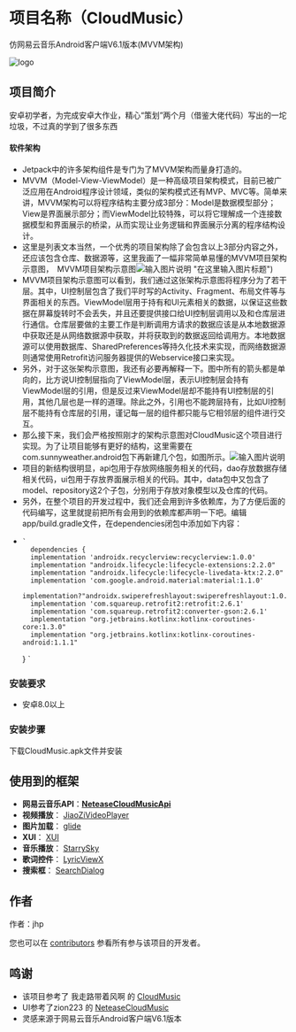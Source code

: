 # 项目名称（CloudMusic）

仿网易云音乐Android客户端V6.1版本(MVVM架构)


![logo](https://inews.gtimg.com/newsapp_bt/0/14252532161/1000)

## 项目简介
安卓初学者，为完成安卓大作业，精心“策划”两个月（借鉴大佬代码）写出的一坨垃圾，不过真的学到了很多东西
#### 软件架构
- Jetpack中的许多架构组件是专门为了MVVM架构而量身打造的。
- MVVM（Model-View-ViewModel）是一种高级项目架构模式，目前已被广泛应用在Android程序设计领域，类似的架构模式还有MVP、MVC等。简单来讲，MVVM架构可以将程序结构主要分成3部分：Model是数据模型部分；View是界面展示部分；而ViewModel比较特殊，可以将它理解成一个连接数据模型和界面展示的桥梁，从而实现让业务逻辑和界面展示分离的程序结构设计。
- 这里是列表文本当然，一个优秀的项目架构除了会包含以上3部分内容之外，还应该包含仓库、数据源等，这里我画了一幅非常简单易懂的MVVM项目架构示意图，　MVVM项目架构示意图![输入图片说明](https://res.weread.qq.com/wrepub/epub_37683759_402 "在这里输入图片标题") "在这里输入图片标题")
- MVVM项目架构示意图可以看到，我们通过这张架构示意图将程序分为了若干层。其中，UI控制层包含了我们平时写的Activity、Fragment、布局文件等与界面相关的东西。ViewModel层用于持有和UI元素相关的数据，以保证这些数据在屏幕旋转时不会丢失，并且还要提供接口给UI控制层调用以及和仓库层进行通信。仓库层要做的主要工作是判断调用方请求的数据应该是从本地数据源中获取还是从网络数据源中获取，并将获取到的数据返回给调用方。本地数据源可以使用数据库、SharedPreferences等持久化技术来实现，而网络数据源则通常使用Retrofit访问服务器提供的Webservice接口来实现。
- 另外，对于这张架构示意图，我还有必要再解释一下。图中所有的箭头都是单向的，比方说UI控制层指向了ViewModel层，表示UI控制层会持有ViewModel层的引用，但是反过来ViewModel层却不能持有UI控制层的引用，其他几层也是一样的道理。除此之外，引用也不能跨层持有，比如UI控制层不能持有仓库层的引用，谨记每一层的组件都只能与它相邻层的组件进行交互。
- 那么接下来，我们会严格按照刚才的架构示意图对CloudMusic这个项目进行实现。为了让项目能够有更好的结构，这里需要在com.sunnyweather.android包下再新建几个包，如图所示。![输入图片说明](http://r.photo.store.qq.com/psc?/V54RkypD3keoz827SRe44Oy15N3vfu8d/ruAMsa53pVQWN7FLK88i5rYX.*ep1RpERnZRWtB2nECajwfiOHcBAiTrn7S9m.XArwM6mt1ILarcUP0VtCyg2QtXLR2Lbc*5KLq9MIn9wk8!/r"在这里输入图片标题")
- 项目的新结构很明显，api包用于存放网络服务相关的代码，dao存放数据存储相关代码，ui包用于存放界面展示相关的代码。其中，data包中又包含了model、repository这2个子包，分别用于存放对象模型以及仓库的代码。
- 另外，在整个项目的开发过程中，我们还会用到许多依赖库，为了方便后面的代码编写，这里就提前把所有会用到的依赖库都声明一下吧。编辑app/build.gradle文件，在dependencies闭包中添加如下内容：
-     `
        dependencies {
        implementation 'androidx.recyclerview:recyclerview:1.0.0'
        implementation "androidx.lifecycle:lifecycle-extensions:2.2.0"
        implementation "androidx.lifecycle:lifecycle-livedata-ktx:2.2.0"
        implementation 'com.google.android.material:material:1.1.0'
        implementation?"androidx.swiperefreshlayout:swiperefreshlayout:1.0.0"
        implementation 'com.squareup.retrofit2:retrofit:2.6.1'
        implementation 'com.squareup.retrofit2:converter-gson:2.6.1'
        implementation "org.jetbrains.kotlinx:kotlinx-coroutines-core:1.3.0"
        implementation "org.jetbrains.kotlinx:kotlinx-coroutines-android:1.1.1"
  }
  `
### 安装要求

* 安卓8.0以上

### 安装步骤

下载CloudMusic.apk文件并安装


## 使用到的框架
- **网易云音乐API**：[**NeteaseCloudMusicApi**](https://github.com/Binaryify/NeteaseCloudMusicApi)
- **视频播放**： [JiaoZiVideoPlayer](https://github.com/Jzvd/JiaoZiVideoPlayer)
- **图片加载**： [glide](https://github.com/bumptech/glide)
- **XUI**： [XUI](https://github.com/xuexiangjys/XUI)
- **音乐播放**： [StarrySky](https://github.com/EspoirX/StarrySky)
- **歌词控件**： [LyricViewX](https://github.com/Moriafly/LyricViewX)
- **搜索框**： [SearchDialog](https://github.com/xiaoyou-xblog/SearchDialog)

## 作者

作者：jhp

您也可以在 [contributors](https://github.com/liuxing2001/CloudMusic/contributors) 参看所有参与该项目的开发者。

## 鸣谢

* 该项目参考了 我走路带着风啊 的 [CloudMusic](https://gitee.com/gsphelow/cloud-music)
* UI参考了zion223 的 [NeteaseCloudMusic](https://github.com/zion223/NeteaseCloudMusic)
* 灵感来源于网易云音乐Android客户端V6.1版本

